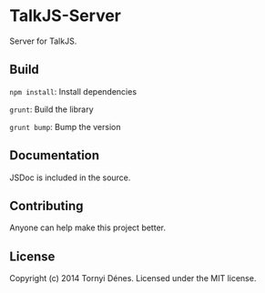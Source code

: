 # TalkJS-Server

Server for TalkJS.

## Build

`npm install`: Install dependencies

`grunt`: Build the library

`grunt bump`: Bump the version

## Documentation

JSDoc is included in the source.

## Contributing

Anyone can help make this project better.

## License

Copyright (c) 2014 Tornyi Dénes. Licensed under the MIT license.